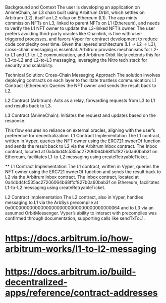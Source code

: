Background and Context
The user is developing an application on AnimeChain, an L3 chain built using Arbitrum Orbit, which settles on Arbitrum (L2), itself an L2 rollup on Ethereum (L1). The app mints commission NFTs on L3, linked to parent NFTs on L1 (Ethereum), and needs to verify the L1 NFT owner to update the L3-linked NFT’s owner. The user prefers avoiding third-party oracles like Chainlink, is fine with user-triggered processes, and favors Vyper for contract development to reduce code complexity over time.
Given the layered architecture (L1 → L2 → L3), cross-chain messaging is essential. Arbitrum provides mechanisms for L2-to-L1 and L1-to-L2 communication, and Arbitrum Orbit likely extends this for L3-to-L2 and L2-to-L3 messaging, leveraging the Nitro tech stack for security and scalability.

Technical Solution: Cross-Chain Messaging Approach
The solution involves deploying contracts on each layer to facilitate trustless communication:
L1 Contract (Ethereum): Queries the NFT owner and sends the result back to L2.

L2 Contract (Arbitrum): Acts as a relay, forwarding requests from L3 to L1 and results back to L3.

L3 Contract (AnimeChain): Initiates the request and updates based on the response.

This flow ensures no reliance on external oracles, aligning with the user’s preference for decentralization.
L1 Contract Implementation
The L1 contract, written in Vyper, queries the NFT owner using the ERC721 ownerOf function and sends the result back to L2 via the Arbitrum Inbox contract. The Inbox contract, located at 0x4dbd4fc535ac27206064b68ffcf827b0a60bab3f on Ethereum, facilitates L1-to-L2 messaging using createRetryableTicket.



** 
L1 Contract Implementation
The L1 contract, written in Vyper, queries the NFT owner using the ERC721 ownerOf function and sends the result back to L2 via the Arbitrum Inbox contract. The Inbox contract, located at 0x4dbd4fc535ac27206064b68ffcf827b0a60bab3f on Ethereum, facilitates L1-to-L2 messaging using createRetryableTicket.

L2 Contract Implementation
The L2 contract, also in Vyper, handles messaging to L1 via the ArbSys precompile at 0x0000000000000000000000000000000000000064 and to L3 via an assumed OrbitMessenger. Vyper’s ability to interact with precompiles was confirmed through documentation, supporting calls like sendTxToL1.


# https://docs.arbitrum.io/how-arbitrum-works/l1-to-l2-messaging
# https://docs.arbitrum.io/build-decentralized-apps/reference/contract-addresses 